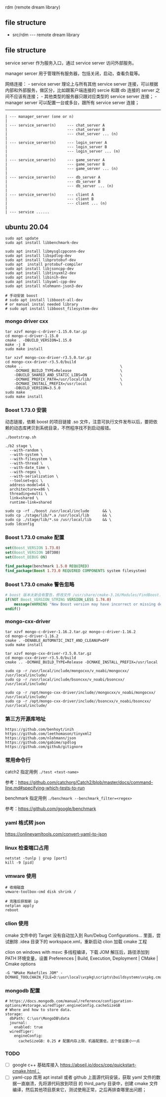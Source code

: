 rdm (remote dream library)

## file structure

- src/rdm --- remote dream library

## file structure

service server 作为服务入口，通过 service server 访问外部服务。

manager sercer 用于管理所有服务器，包括关闭，启动，查看负载等。

网络连接：
    - service server 理论上与所有其他 service server 连接，可以根据内部和外部服务，做区分，比如跟客户端连接的 sercie 和跟 db 连接的 server 之间不应该有连接；
    - 其他类型的服务器只跟对应类型的 service server 连接；
    - manager server 可以配置一台或多台，跟所有 service server 连接；
    
---

```
| --- manager_server (one or n)
|
| --- service_server(n)     --- chat_server A
|                           --- chat_server B
|                           --- chat_server ... (n)
|                  
| --- service_server(n)     --- login_server A
|                           --- login_server B
|                           --- login_server ... (n)
|               
| --- service_server(n)     --- game_server A
|                           --- game_server B
|                           --- game_server ... (n)
|
| --- service_server(n)     --- db_server A
|                           --- db_server B
|                           --- db_server ... (n)
|
| --- service_server(n)     --- client A
|                           --- client B
|                           --- client ... (n)
|
| --- service ......          
```

## ubuntu 20.04

```shell script
sudo apt update
sudo apt install libbenchmark-dev

sudo apt install libmysqlcppconn-dev
sudo apt install libspdlog-dev
sudo apt install libprotobuf-dev
sudo apt  install protobuf-compiler
sudo apt install libjsoncpp-dev
sudo apt install libtinyxml2-dev
sudo apt install libinih-dev
sudo apt install libyaml-cpp-dev
sudo apt install nlohmann-json3-dev

# 手动安装 boost
# sudo apt install libboost-all-dev
# or manual instal needed library
# sudo apt install libboost_filesystem-dev
```

### mongo driver cxx

```shell script
tar xzvf mongo-c-driver-1.15.0.tar.gz
cd mongo-c-driver-1.15.0
cmake . -DBUILD_VERSION=1.15.0
make -j 8
sudo make install

tar xzvf mongo-cxx-driver-r3.5.0.tar.gz
cd mongo-cxx-driver-r3.5.0/build
cmake ..                                            \
    -DCMAKE_BUILD_TYPE=Release                      \
    -DBUILD_SHARED_AND_STATIC_LIBS=ON               \
    -DCMAKE_PREFIX_PATH=/usr/local/lib/             \
    -DCMAKE_INSTALL_PREFIX=/usr/local               \
    -DBUILD_VERSION=3.5.0
sudo make
sudo make install
```

### Boost 1.73.0 安装

动态链接，依赖 boost 的项目链接 .so 文件，注意可执行文件发布以后，要把依赖的动态库拷贝到系统目录，不然程序找不到启动报错。

```shell script
./bootstrap.sh

./b2 stage \
  --with-random \
  --with-system \
  --with-filesystem \
  --with-thread \
  --with-date_time \
  --with-regex \
  --with-serialization \
  --toolset=gcc \
  address-model=64 \
  architecture=x86 \
  threading=multi \
  link=shared \
  runtime-link=shared 
 
sudo cp -rf ./boost /usr/local/include      && \
sudo cp ./stage/lib/*.a /usr/local/lib      && \
sudo cp ./stage/lib/*.so /usr/local/lib     && \
sudo ldconfig
```

### Boost 1.73.0 cmake 配置

```cmake
set(Boost_VERSION 1.73.0)
set(Boost_VERSION 107300)
set(Boost_DEBUG ON)

find_package(benchmark 1.5.0 REQUIRED)
find_package(Boost 1.73.0 REQUIRED COMPONENTS system filesystem)
```

### Boost 1.73.0 cmake 警告忽略

```cmake
# boost 版本太新会有警告，修改文件 /usr/share/cmake-3.16/Modules/FindBoost.cmake，版本号改小，或者删除警告。
if(NOT Boost_VERSION_STRING VERSION_LESS 1.74.0)
    message(WARNING "New Boost version may have incorrect or missing dependencies and imported targets")
endif()
```

### mongo-cxx-driver

```shell script
tar xzvf mongo-c-driver-1.16.2.tar.gz mongo-c-driver-1.16.2
cd mongo-c-driver-1.16.2
cmake . -DENABLE_AUTOMATIC_INIT_AND_CLEANUP=OFF
sudo make install

tar xzvf mongo-cxx-driver-r3.5.0.tar.gz 
cd mongo-cxx-driver-r3.5.0/build
cmake .. -DCMAKE_BUILD_TYPE=Release -DCMAKE_INSTALL_PREFIX=/usr/local

sudo cp -r /usr/local/include/mongocxx/v_noabi/mongocxx/ /usr/local/include/
sudo cp -r /usr/local/include/bsoncxx/v_noabi/bsoncxx/ /usr/local/include/

sudo cp -r /opt/mongo-cxx-driver/include//mongocxx/v_noabi/mongocxx/ /usr/local/include/
sudo cp -r /opt/mongo-cxx-driver/include//bsoncxx/v_noabi/bsoncxx/ /usr/local/include/

```

### 第三方开源库地址

```
https://github.com/benhoyt/inih
https://github.com/leethomason/tinyxml2
https://github.com/nlohmann/json
https://github.com/gabime/spdlog
https://github.com/github/gitignore
```

### 常用命令行

catch2 指定用例 `./test <test-name>`

参考：https://github.com/catchorg/Catch2/blob/master/docs/command-line.md#specifying-which-tests-to-run

benchmark 指定用例 `./benchmark --benchmark_filter=<regex>`

参考：https://github.com/google/benchmark

### yaml 格式转 json

https://onlineyamltools.com/convert-yaml-to-json

### linux 检查端口占用

```shell script
netstat -tunlp | grep [port]
kill -9 [pid]
```

### vmware 使用

```shell script
# 收缩磁盘
vmware-toolbox-cmd disk shrink /

# 克隆后获取新 ip
netplan apply
reboot
```

### clion 使用

cmake 文件中的 Target 没有自动加入到 Run/Debug Configurations... 里面，尝试删除 .idea 目录下的 workspace.xml，重新启动 clion 加载 cmake 工程

clion on windows with msvc 多线程编译，下载 JOM 解压后，路径添加到 PATH 环境变量，设置 Preferences | Build, Execution, Deployment | CMake | Cmake options
```
-G "NMake Makefiles JOM" -DCMAKE_TOOLCHAIN_FILE=D:\usr\local\vcpkg\scripts\buildsystems\vcpkg.cmake
```

### mongodb 配置

```
# https://docs.mongodb.com/manual/reference/configuration-options/#storage.wiredTiger.engineConfig.cacheSizeGB
# Where and how to store data.
storage:
  dbPath: C:\usr\MongoDB\data
  journal:
    enabled: true
  wiredTiger:
    engineConfig:
      cacheSizeGB: 0.25 # 配置内存上限，机器配置低，这个值设置小一点
```


### TODO

- [ ] google c++ 基础库接入 https://abseil.io/docs/cpp/quickstart-cmake.html；
- [ ] yaml-cpp 库用 apt install 或者 github 上面源代码安装，获取 yaml 文件的数据一直崩溃，先将源代码放到项目
        的 third_party 目录中，创建 cmake 文件编译，然后其他项目原来它，测试使用正常，之后再排查哪里出问题；
